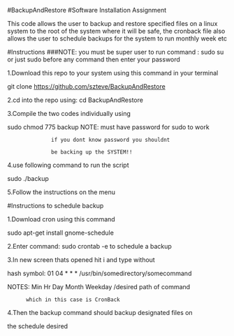 #BackupAndRestore
#Software Installation Assignment 

This code allows the user to backup and restore specified
files on a linux system to the root of the system
where it will be safe, the cronback file also allows the user to
schedule backups for the system to run monthly week etc

#Instructions
###NOTE: you must be super user to run command : sudo su or just sudo before any command then enter your password

1.Download this repo to your system using this command in your terminal

  git clone https://github.com/szteve/BackupAndRestore

2.cd into the repo using: cd BackupAndRestore

3.Compile the two codes individually using 

  sudo chmod 775 backup NOTE: must have password for sudo to work

			      if you dont know password you shouldnt

			      be backing up the SYSTEM!!

4.use following command to run the script

  sudo ./backup

5.Follow the instructions on the menu

#Instructions to schedule backup

1.Download cron using this command

  sudo apt-get install gnome-schedule

2.Enter command: sudo crontab -e to schedule a backup

3.In new screen thats opened hit i and type without

  hash symbol: 01 04 * * * /usr/bin/somedirectory/somecommand

  NOTES:      Min Hr Day Month Weekday /desired path of command

	      which in this case is CronBack 

4.Then the backup command should backup designated files on

  the schedule desired
